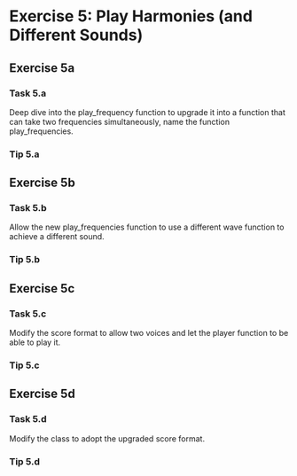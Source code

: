 # Exercise 5: Play Harmonies (and Different Sounds)

## Exercise 5a 
### Task 5.a
Deep dive into the play_frequency function to upgrade it into a function that can take two frequencies simultaneously, name the function play_frequencies.
### Tip 5.a

## Exercise 5b 
### Task 5.b
Allow the new play_frequencies function to use a different wave function to achieve a different sound.
### Tip 5.b

## Exercise 5c
### Task 5.c
Modify the score format to allow two voices and let the player function to be able to play it.
### Tip 5.c

## Exercise 5d
### Task 5.d
Modify the class to adopt the upgraded score format.
### Tip 5.d
